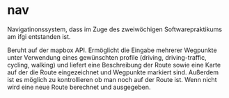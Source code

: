 # nav

Navigatinonssystem, dass im Zuge des zweiwöchigen Softwarepraktikums am ifgi entstanden ist.

Beruht auf der mapbox API. Ermöglicht die Eingabe mehrerer Wegpunkte unter Verwendung eines gewünschten profile (driving, driving-traffic, cycling, walking) und liefert eine Beschreibung der Route sowie eine Karte auf der die Route eingezeichnet und Wegpunkte markiert sind.
Außerdem ist es möglich zu kontrollieren ob man noch auf der Route ist. Wenn nicht wird eine neue Route berechnet und ausgegeben.
